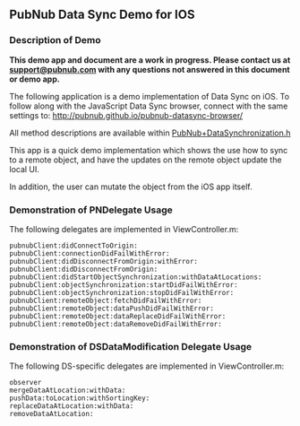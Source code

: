 ## PubNub Data Sync Demo for IOS

### Description of Demo

**This demo app and document are a work in progress. Please contact us at support@pubnub.com with any questions not answered in this document or demo app.**

The following application is a demo implementation of Data Sync on iOS. To follow along with the JavaScript Data Sync browser, connect with the same settings to: http://pubnub.github.io/pubnub-datasync-browser/

All method descriptions are available within [PubNub+DataSynchronization.h](https://github.com/pubnub/objective-c/blob/ds-beta/PubNub/PubNub/PubNub/Core/PubNub%2BDataSynchronization.h)

This app is a quick demo implementation which shows the use how to sync to a remote object, and have the updates on the
remote object update the local UI.

In addition, the user can mutate the object from the iOS app itself.

### Demonstration of PNDelegate Usage

The following delegates are implemented in ViewController.m:

```
pubnubClient:didConnectToOrigin:
pubnubClient:connectionDidFailWithError:
pubnubClient:didDisconnectFromOrigin:withError:
pubnubClient:didDisconnectFromOrigin:
pubnubClient:didStartObjectSynchronization:withDataAtLocations:
pubnubClient:objectSynchronization:startDidFailWithError:
pubnubClient:objectSynchronization:stopDidFailWithError:
pubnubClient:remoteObject:fetchDidFailWithError:
pubnubClient:remoteObject:dataPushDidFailWithError:
pubnubClient:remoteObject:dataReplaceDidFailWithError:
pubnubClient:remoteObject:dataRemoveDidFailWithError:
```

### Demonstration of DSDataModification Delegate Usage

The following DS-specific delegates are implemented in ViewController.m:

```
observer
mergeDataAtLocation:withData:
pushData:toLocation:withSortingKey:
replaceDataAtLocation:withData:
removeDataAtLocation:
```



